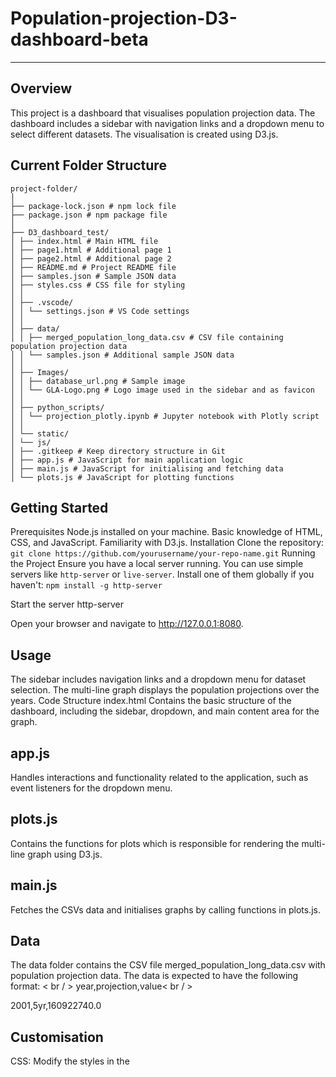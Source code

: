 # Population-projection-D3-dashboard-beta
---
## Overview
This project is a dashboard that visualises population projection data. The dashboard includes a sidebar with navigation links and a dropdown menu to select different datasets. The visualisation is created using D3.js.

## Current Folder Structure
```
project-folder/
│
├── package-lock.json # npm lock file
├── package.json # npm package file
│
├── D3_dashboard_test/
│ ├── index.html # Main HTML file
│ ├── page1.html # Additional page 1
│ ├── page2.html # Additional page 2
│ ├── README.md # Project README file
│ ├── samples.json # Sample JSON data
│ ├── styles.css # CSS file for styling
│ │
│ ├── .vscode/
│ │ └── settings.json # VS Code settings
│ │
│ ├── data/
│ │ ├── merged_population_long_data.csv # CSV file containing population projection data
│ │ └── samples.json # Additional sample JSON data
│ │
│ ├── Images/
│ │ ├── database_url.png # Sample image
│ │ └── GLA-Logo.png # Logo image used in the sidebar and as favicon
│ │
│ ├── python_scripts/
│ │ └── projection_plotly.ipynb # Jupyter notebook with Plotly script
│ │
│ └── static/
│ └── js/
│ ├── .gitkeep # Keep directory structure in Git
│ ├── app.js # JavaScript for main application logic
│ ├── main.js # JavaScript for initialising and fetching data
│ └── plots.js # JavaScript for plotting functions
```

## Getting Started
Prerequisites
Node.js installed on your machine.
Basic knowledge of HTML, CSS, and JavaScript.
Familiarity with D3.js.
Installation
Clone the repository:
```git clone https://github.com/yourusername/your-repo-name.git```
Running the Project
Ensure you have a local server running. You can use simple servers like ```http-server``` or ```live-server```. Install one of them globally if you haven't: ```npm install -g http-server```

Start the server http-server

Open your browser and navigate to http://127.0.0.1:8080.

## Usage
The sidebar includes navigation links and a dropdown menu for dataset selection. The multi-line graph displays the population projections over the years. Code Structure index.html Contains the basic structure of the dashboard, including the sidebar, dropdown, and main content area for the graph.

## app.js
Handles interactions and functionality related to the application, such as event listeners for the dropdown menu.

## plots.js
Contains the functions for plots which is responsible for rendering the multi-line graph using D3.js.

## main.js
Fetches the CSVs data and initialises graphs by calling functions in plots.js.

## Data
The data folder contains the CSV file merged_population_long_data.csv with population projection data. The data is expected to have the following format:
< br / >
year,projection,value< br / >

2001,5yr,160922740.0

## Customisation
CSS: Modify the styles in the <style> tags within index.html to customise the appearance of the dashboard. JavaScript: Modify app.js and plots.js to add or change functionality and data visualisation.

## Contributing
1. Fork the repository.
2. Create a new branch (git checkout -b feature-branch).
3. Make your changes.
4. Commit your changes (git commit -am 'Add new feature').
5. Push to the branch (git push origin feature-branch).
6. Create a new Pull Request. 

  
